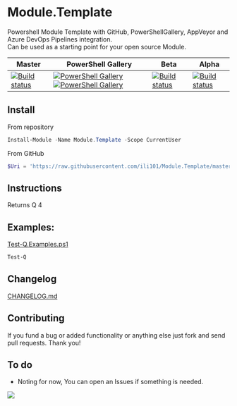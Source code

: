 # Module.Template
Powershell Module Template with GitHub, PowerShellGallery, AppVeyor and Azure DevOps Pipelines integration.<BR />
Can be used as a starting point for your open source Module.

| Master | PowerShell Gallery | Beta | Alpha |
|--------|--------------------|------|-------|
|[![Build status](https://ci.appveyor.com/api/projects/status/fyuu9hnl68ttn35n/branch/master?svg=true)](https://ci.appveyor.com/project/ili101/Module.Template)|[![PowerShell Gallery](https://img.shields.io/powershellgallery/v/Module.Template.svg)](https://www.powershellgallery.com/packages/Module.Template/) [![PowerShell Gallery](https://img.shields.io/powershellgallery/dt/Module.Template.svg)](https://www.powershellgallery.com/packages/Module.Template/)|[![Build status](https://ci.appveyor.com/api/projects/status/fyuu9hnl68ttn35n/branch/Beta?svg=true)](https://ci.appveyor.com/project/ili101/Module.Template)|[![Build status](https://ci.appveyor.com/api/projects/status/fyuu9hnl68ttn35n/branch/Alpha?svg=true)](https://ci.appveyor.com/project/ili101/Module.Template)|

## Install
From repository
```PowerShell
Install-Module -Name Module.Template -Scope CurrentUser
```
From GitHub
```PowerShell
$Uri = 'https://raw.githubusercontent.com/ili101/Module.Template/master/Install.ps1'; & ([Scriptblock]::Create((irm $Uri))) -FromGitHub $Uri
```

## Instructions
Returns Q
4

## Examples:
[Test-Q.Examples.ps1](https://github.com/ili101/Module.Template/blob/master/Examples/Test-Q.Examples.ps1)
```PowerShell
Test-Q
```

##  Changelog
[CHANGELOG.md](https://github.com/ili101/Join-Object/blob/master/CHANGELOG.md)

## Contributing
If you fund a bug or added functionality or anything else just fork and send pull requests. Thank you!

## To do
* Noting for now, You can open an Issues if something is needed.

![](https://raw.githubusercontent.com/ili101/Module.Template/master/Examples/Example1.png)